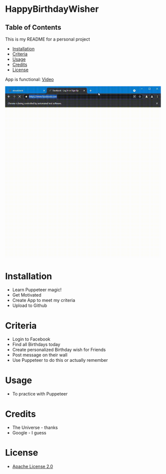 # HappyBirthdayWisher

## Table of Contents

This is my README for a personal project
* [Installation](#installation)
* [Criteria](#Criteria)
* [Usage](#Usage)
* [Credits](#Credits)
* [License](#License)

App is functional: [Video](https://github.com/kevsaj/HappyBirthdayWisher/blob/main/img/gif.gif)

![Should Look like this lol](/img/gif2.gif)
# Installation
* Learn Puppeteer magic!
* Get Motivated
* Create App to meet my criteria
* Upload to Github 

# Criteria
* Login to Facebook
* Find all Birthdays today
* Create personalized Birthday wish for Friends
* Post message on their wall
* Use Puppeteer to do this or actually remember

# Usage
* To practice with Puppeteer

# Credits
* The Universe - thanks
* Google - I guess

# License
* [Apache License 2.0](https://github.com/kevsaj/HappyBirthdayWisher/blob/main/LICENSE)